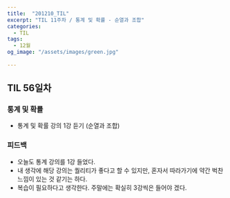 ```yaml
---
title:  "201210_TIL"
excerpt: "TIL 11주차 / 통계 및 확률 - 순열과 조합"
categories:
  - TIL
tags:
  - 12월
og_image: "/assets/images/green.jpg"
  
---
```

## TIL 56일차

### 통계 및 확률
- 통계 및 확률 강의 1강 듣기 (순열과 조합)



### 피드백
- 오늘도 통계 강의를 1강 들었다. 
- 내 생각에 해당 강의는 퀄리티가 좋다고 할 수 있지만, 혼자서 따라가기에 약간 벅찬 느낌이 있는 것 같기는 하다.
- 복습이 필요하다고 생각한다. 주말에는 확실히 3강씩은 들어야 겠다.